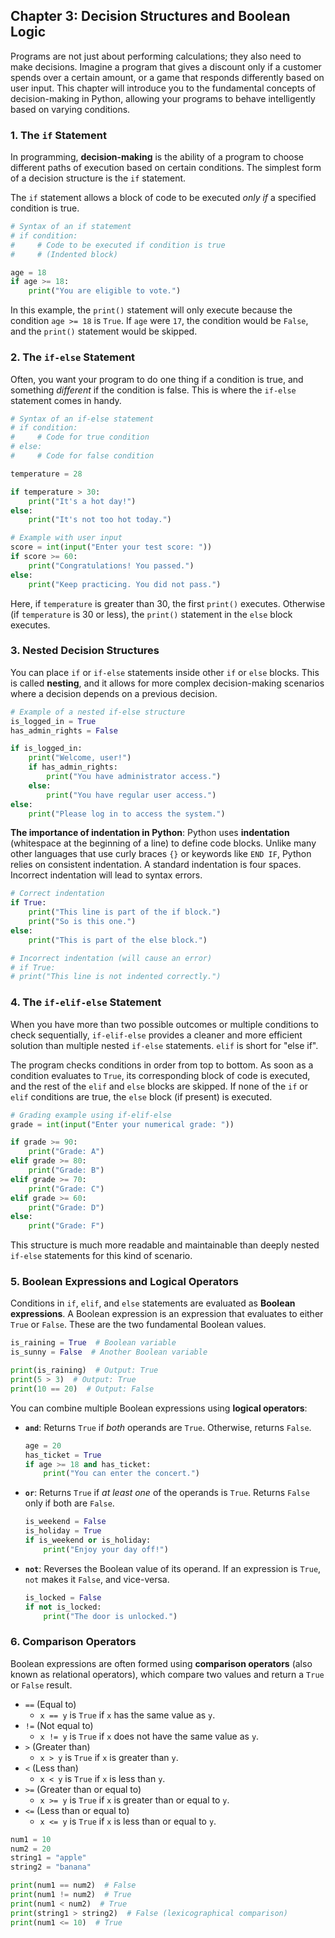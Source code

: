 ## Chapter 3: Decision Structures and Boolean Logic

Programs are not just about performing calculations; they also need to make decisions. Imagine a program that gives a
discount only if a customer spends over a certain amount, or a game that responds differently based on user input. This
chapter will introduce you to the fundamental concepts of decision-making in Python, allowing your programs to behave
intelligently based on varying conditions.

### 1\. The `if` Statement

In programming, **decision-making** is the ability of a program to choose different paths of execution based on certain
conditions. The simplest form of a decision structure is the `if` statement.

The `if` statement allows a block of code to be executed *only if* a specified condition is true.

```python
# Syntax of an if statement
# if condition:
#     # Code to be executed if condition is true
#     # (Indented block)

age = 18
if age >= 18:
    print("You are eligible to vote.")
```

In this example, the `print()` statement will only execute because the condition `age >= 18` is `True`. If `age` were
`17`, the condition would be `False`, and the `print()` statement would be skipped.

### 2\. The `if-else` Statement

Often, you want your program to do one thing if a condition is true, and something *different* if the condition is
false. This is where the `if-else` statement comes in handy.

```python
# Syntax of an if-else statement
# if condition:
#     # Code for true condition
# else:
#     # Code for false condition

temperature = 28

if temperature > 30:
    print("It's a hot day!")
else:
    print("It's not too hot today.")

# Example with user input
score = int(input("Enter your test score: "))
if score >= 60:
    print("Congratulations! You passed.")
else:
    print("Keep practicing. You did not pass.")
```

Here, if `temperature` is greater than 30, the first `print()` executes. Otherwise (if `temperature` is 30 or less), the
`print()` statement in the `else` block executes.

### 3\. Nested Decision Structures

You can place `if` or `if-else` statements inside other `if` or `else` blocks. This is called **nesting**, and it allows
for more complex decision-making scenarios where a decision depends on a previous decision.

```python
# Example of a nested if-else structure
is_logged_in = True
has_admin_rights = False

if is_logged_in:
    print("Welcome, user!")
    if has_admin_rights:
        print("You have administrator access.")
    else:
        print("You have regular user access.")
else:
    print("Please log in to access the system.")
```

**The importance of indentation in Python**: Python uses **indentation** (whitespace at the beginning of a line) to
define code blocks. Unlike many other languages that use curly braces `{}` or keywords like `END IF`, Python relies on
consistent indentation. A standard indentation is four spaces. Incorrect indentation will lead to syntax errors.

```python
# Correct indentation
if True:
    print("This line is part of the if block.")
    print("So is this one.")
else:
    print("This is part of the else block.")

# Incorrect indentation (will cause an error)
# if True:
# print("This line is not indented correctly.")
```

### 4\. The `if-elif-else` Statement

When you have more than two possible outcomes or multiple conditions to check sequentially, `if-elif-else` provides a
cleaner and more efficient solution than multiple nested `if-else` statements. `elif` is short for "else if".

The program checks conditions in order from top to bottom. As soon as a condition evaluates to `True`, its corresponding
block of code is executed, and the rest of the `elif` and `else` blocks are skipped. If none of the `if` or `elif`
conditions are true, the `else` block (if present) is executed.

```python
# Grading example using if-elif-else
grade = int(input("Enter your numerical grade: "))

if grade >= 90:
    print("Grade: A")
elif grade >= 80:
    print("Grade: B")
elif grade >= 70:
    print("Grade: C")
elif grade >= 60:
    print("Grade: D")
else:
    print("Grade: F")
```

This structure is much more readable and maintainable than deeply nested `if-else` statements for this kind of scenario.

### 5\. Boolean Expressions and Logical Operators

Conditions in `if`, `elif`, and `else` statements are evaluated as **Boolean expressions**. A Boolean expression is an
expression that evaluates to either `True` or `False`. These are the two fundamental Boolean values.

```python
is_raining = True  # Boolean variable
is_sunny = False  # Another Boolean variable

print(is_raining)  # Output: True
print(5 > 3)  # Output: True
print(10 == 20)  # Output: False
```

You can combine multiple Boolean expressions using **logical operators**:

* **`and`**: Returns `True` if *both* operands are `True`. Otherwise, returns `False`.
  ```python
  age = 20
  has_ticket = True
  if age >= 18 and has_ticket:
      print("You can enter the concert.")
  ```
* **`or`**: Returns `True` if *at least one* of the operands is `True`. Returns `False` only if both are `False`.
  ```python
  is_weekend = False
  is_holiday = True
  if is_weekend or is_holiday:
      print("Enjoy your day off!")
  ```
* **`not`**: Reverses the Boolean value of its operand. If an expression is `True`, `not` makes it `False`, and
  vice-versa.
  ```python
  is_locked = False
  if not is_locked:
      print("The door is unlocked.")
  ```

### 6\. Comparison Operators

Boolean expressions are often formed using **comparison operators** (also known as relational operators), which compare
two values and return a `True` or `False` result.

* `==` (Equal to)
    * `x == y` is `True` if `x` has the same value as `y`.
* `!=` (Not equal to)
    * `x != y` is `True` if `x` does not have the same value as `y`.
* `>` (Greater than)
    * `x > y` is `True` if `x` is greater than `y`.
* `<` (Less than)
    * `x < y` is `True` if `x` is less than `y`.
* `>=` (Greater than or equal to)
    * `x >= y` is `True` if `x` is greater than or equal to `y`.
* `<=` (Less than or equal to)
    * `x <= y` is `True` if `x` is less than or equal to `y`.

<!-- end list -->

```python
num1 = 10
num2 = 20
string1 = "apple"
string2 = "banana"

print(num1 == num2)  # False
print(num1 != num2)  # True
print(num1 < num2)  # True
print(string1 > string2)  # False (lexicographical comparison)
print(num1 <= 10)  # True
```